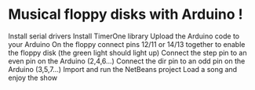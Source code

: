 # Musical floppy disks with Arduino !

Install serial drivers
Install TimerOne library 
Upload the Arduino code to your Arduino
On the floppy connect pins 12/11 or 14/13 together to enable the floppy disk (the green light should light up)
Connect the step pin to an even pin on the Arduino (2,4,6...)
Connect the dir pin to an odd pin on the Arduino (3,5,7...)
Import and run the NetBeans project
Load a song and enjoy the show
